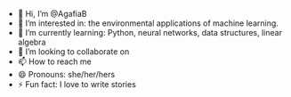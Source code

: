 - 👋 Hi, I’m @AgafiaB
- 👀 I’m interested in: the environmental applications of machine learning. 
- 🌱 I’m currently learning:  Python, neural networks, data structures, linear algebra
- 💞️ I’m looking to collaborate on  
- 📫 How to reach me  
- 😄 Pronouns:  she/her/hers
- ⚡ Fun fact: I love to write stories

<!---
AgafiaB/AgafiaB is a ✨ special ✨ repository because its `README.md` (this file) appears on your GitHub profile.
You can click the Preview link to take a look at your changes.
--->
